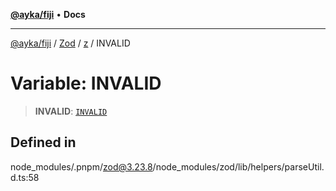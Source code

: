 [**@ayka/fiji**](../../../../../README.md) • **Docs**

***

[@ayka/fiji](../../../../../globals.md) / [Zod](../../../README.md) / [z](../README.md) / INVALID

# Variable: INVALID

> **INVALID**: [`INVALID`](../type-aliases/INVALID.md)

## Defined in

node\_modules/.pnpm/zod@3.23.8/node\_modules/zod/lib/helpers/parseUtil.d.ts:58
